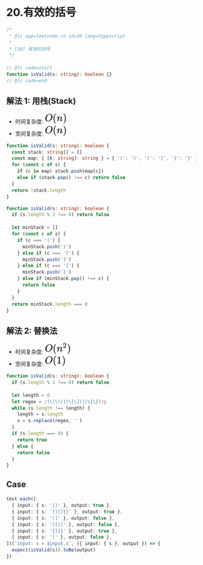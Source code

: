 # 20.有效的括号

```ts
/*
 * @lc app=leetcode.cn id=20 lang=typescript
 *
 * [20] 有效的括号
 */

// @lc code=start
function isValid(s: string): boolean {}
// @lc code=end
```

## 解法 1: 用栈(Stack)

- 时间复杂度: <!-- $O(n)$ --> <img style="transform: translateY(0.1em); background: white;" src="./svg/o-n.svg" alt="O(n)">
- 空间复杂度: <!-- $O(n)$ --> <img style="transform: translateY(0.1em); background: white;" src="./svg/o-n.svg" alt="O(n)">

```ts
function isValid(s: string): boolean {
  const stack: string[] = []
  const map: { [k: string]: string } = { '(': ')', '[': ']', '{': '}' }
  for (const c of s) {
    if (c in map) stack.push(map[c])
    else if (stack.pop() !== c) return false
  }
  return !stack.length
}
```

```ts
function isValid(s: string): boolean {
  if (s.length % 2 !== 0) return false

  let minStack = []
  for (const c of s) {
    if (c === '(') {
      minStack.push(')')
    } else if (c === '[') {
      minStack.push(']')
    } else if (c === '{') {
      minStack.push('}')
    } else if (minStack.pop() !== c) {
      return false
    }
  }
  return minStack.length === 0
}
```

## 解法 2: 替换法

- 时间复杂度: <!-- $O(n^2)$ --> <img style="transform: translateY(0.1em); background: white;" src="./svg/o-n-^-2.svg" alt="O(n^2)">
- 空间复杂度: <!-- $O(1)$ --> <img style="transform: translateY(0.1em); background: white;" src="./svg/o-1.svg" alt="O(1)">

```ts
function isValid(s: string): boolean {
  if (s.length % 2 !== 0) return false

  let length = 0
  let regex = /(\(\))|(\[\])|(\{\})/g
  while (s.length !== length) {
    length = s.length
    s = s.replace(regex, '')
  }
  if (s.length === 0) {
    return true
  } else {
    return false
  }
}
```

## Case

```ts
test.each([
  { input: { s: '()' }, output: true },
  { input: { s: '()[]{}' }, output: true },
  { input: { s: '(]' }, output: false },
  { input: { s: '([)]' }, output: false },
  { input: { s: '{[]}' }, output: true },
  { input: { s: '[' }, output: false },
])('input: s = $input.s', ({ input: { s }, output }) => {
  expect(isValid(s)).toBe(output)
})
```
